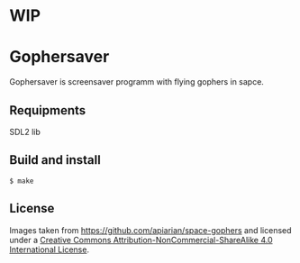 # WIP

# Gophersaver

Gophersaver is screensaver programm with flying gophers in sapce.

## Requipments

SDL2 lib

## Build and install

```
$ make
```

## License

Images taken from https://github.com/apiarian/space-gophers and licensed under a [Creative Commons Attribution-NonCommercial-ShareAlike 4.0 International License](https://creativecommons.org/licenses/by-nc-sa/4.0/).